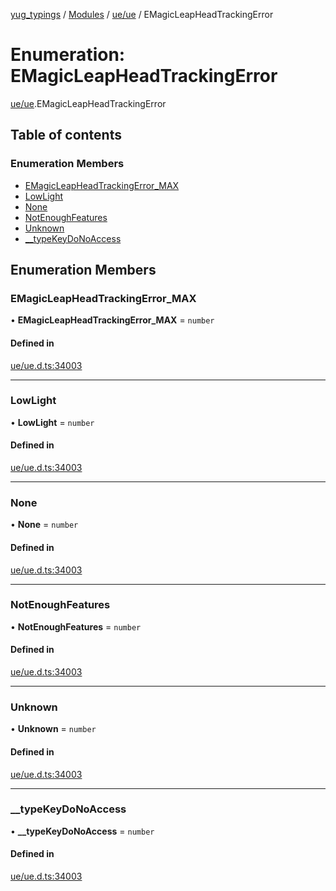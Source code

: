 [yug_typings](../README.md) / [Modules](../modules.md) / [ue/ue](../modules/ue_ue.md) / EMagicLeapHeadTrackingError

# Enumeration: EMagicLeapHeadTrackingError

[ue/ue](../modules/ue_ue.md).EMagicLeapHeadTrackingError

## Table of contents

### Enumeration Members

- [EMagicLeapHeadTrackingError\_MAX](ue_ue.EMagicLeapHeadTrackingError.md#emagicleapheadtrackingerror_max)
- [LowLight](ue_ue.EMagicLeapHeadTrackingError.md#lowlight)
- [None](ue_ue.EMagicLeapHeadTrackingError.md#none)
- [NotEnoughFeatures](ue_ue.EMagicLeapHeadTrackingError.md#notenoughfeatures)
- [Unknown](ue_ue.EMagicLeapHeadTrackingError.md#unknown)
- [\_\_typeKeyDoNoAccess](ue_ue.EMagicLeapHeadTrackingError.md#__typekeydonoaccess)

## Enumeration Members

### EMagicLeapHeadTrackingError\_MAX

• **EMagicLeapHeadTrackingError\_MAX** = `number`

#### Defined in

[ue/ue.d.ts:34003](https://github.com/YugMetaverse/yug_typings/blob/b7d9b19/ue/ue.d.ts#L34003)

___

### LowLight

• **LowLight** = `number`

#### Defined in

[ue/ue.d.ts:34003](https://github.com/YugMetaverse/yug_typings/blob/b7d9b19/ue/ue.d.ts#L34003)

___

### None

• **None** = `number`

#### Defined in

[ue/ue.d.ts:34003](https://github.com/YugMetaverse/yug_typings/blob/b7d9b19/ue/ue.d.ts#L34003)

___

### NotEnoughFeatures

• **NotEnoughFeatures** = `number`

#### Defined in

[ue/ue.d.ts:34003](https://github.com/YugMetaverse/yug_typings/blob/b7d9b19/ue/ue.d.ts#L34003)

___

### Unknown

• **Unknown** = `number`

#### Defined in

[ue/ue.d.ts:34003](https://github.com/YugMetaverse/yug_typings/blob/b7d9b19/ue/ue.d.ts#L34003)

___

### \_\_typeKeyDoNoAccess

• **\_\_typeKeyDoNoAccess** = `number`

#### Defined in

[ue/ue.d.ts:34003](https://github.com/YugMetaverse/yug_typings/blob/b7d9b19/ue/ue.d.ts#L34003)
